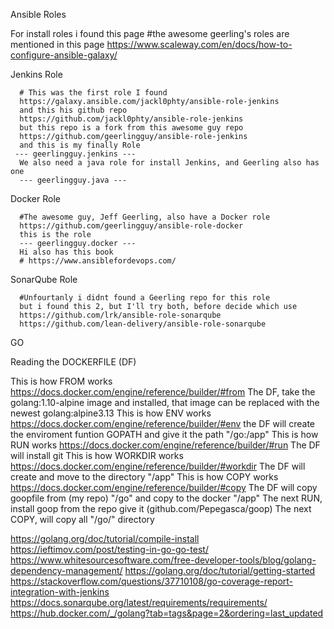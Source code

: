 Ansible Roles


  For install roles i found this page
  #the awesome geerling's roles are mentioned in this page
  https://www.scaleway.com/en/docs/how-to-configure-ansible-galaxy/

  Jenkins Role
  
  
      # This was the first role I found
      https://galaxy.ansible.com/jackl0phty/ansible-role-jenkins
      and this his github repo
      https://github.com/jackl0phty/ansible-role-jenkins
      but this repo is a fork from this awesome guy repo
      https://github.com/geerlingguy/ansible-role-jenkins
      and this is my finally Role
     --- geerlingguy.jenkins ---
      We also need a java role for install Jenkins, and Geerling also has one
      --- geerlingguy.java ---
  
  Docker Role
  
  
      #The awesome guy, Jeff Geerling, also have a Docker role
      https://github.com/geerlingguy/ansible-role-docker
      this is the role
      --- geerlingguy.docker ---
      Hi also has this book
      # https://www.ansiblefordevops.com/
      
  SonarQube Role
  
  
      #Unfourtanly i didnt found a Geerling repo for this role
      but i found this 2, but I'll try both, before decide which use
      https://github.com/lrk/ansible-role-sonarqube
      https://github.com/lean-delivery/ansible-role-sonarqube
      
      
 GO
    

  
Reading the DOCKERFILE (DF)


This is how FROM works https://docs.docker.com/engine/reference/builder/#from
The DF, take the golang:1.10-alpine image and installed, that image can be replaced with the newest golang:alpine3.13
This is how ENV works https://docs.docker.com/engine/reference/builder/#env
the DF will create the enviroment funtion GOPATH and give it the path "/go:/app"
This is how RUN works https://docs.docker.com/engine/reference/builder/#run
The DF will install git
This is how WORKDIR works https://docs.docker.com/engine/reference/builder/#workdir
The DF will create and move to the directory "/app"
This is how COPY works https://docs.docker.com/engine/reference/builder/#copy
The DF will copy goopfile from (my repo) "/go" and copy to the docker "/app"
The next RUN, install goop from the repo give it (github.com/Pepegasca/goop)
The next COPY, will copy all "/go/" directory









https://golang.org/doc/tutorial/compile-install
https://ieftimov.com/post/testing-in-go-go-test/
https://www.whitesourcesoftware.com/free-developer-tools/blog/golang-dependency-management/
https://golang.org/doc/tutorial/getting-started
https://stackoverflow.com/questions/37710108/go-coverage-report-integration-with-jenkins
https://docs.sonarqube.org/latest/requirements/requirements/
https://hub.docker.com/_/golang?tab=tags&page=2&ordering=last_updated
